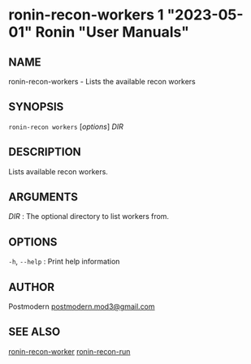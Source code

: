 # ronin-recon-workers 1 "2023-05-01" Ronin "User Manuals"

## NAME

ronin-recon-workers - Lists the available recon workers

## SYNOPSIS

`ronin-recon workers` [*options*] *DIR*

## DESCRIPTION

Lists available recon workers.

## ARGUMENTS

*DIR*
: The optional directory to list workers from.

## OPTIONS

`-h`, `--help`
: Print help information

## AUTHOR

Postmodern <postmodern.mod3@gmail.com>

## SEE ALSO

[ronin-recon-worker](ronin-recon-worker.1.md) [ronin-recon-run](ronin-recon-run.1.md)